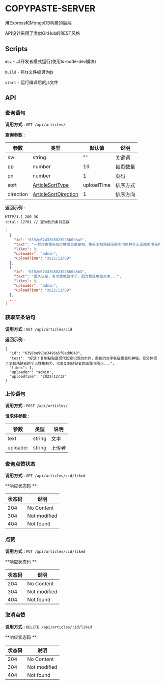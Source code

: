 # COPYPASTE-SERVER

用Express和MongoDB构建的后端

API设计采用了类似GitHub的REST风格

## Scripts

`dev` - 以开发者模式运行(使用ts-node-dev模块)

`build` - 将ts文件编译为js

`start` - 运行编译后的js文件

## API

### 查询语句

**调用方式** : `GET /api/articles/`

**查询参数** :

| 参数      | 类型                                       | 默认值     | 说明     |
| --------- | ------------------------------------------ | ---------- | -------- |
| kw        | string                                     | ""         | 关键词   |
| pp        | number                                     | 10         | 每页数量 |
| pn        | number                                     | 1          | 页码     |
| sort      | [ArticleSortType](src/utils/enums.ts)      | uploadTime | 排序方式 |
| direction | [ArticleSortDirection](src/utils/enums.ts) | 1          | 排序方向 |

**返回示例**  :

```
HTTP/1.1 200 OK
total: 12701 // 查询到的条目总数
```

```json
[
  {
    "id": "6392e67437d802392860b8af",
    "text": "一群沙皮整天玩烂梗很自豪是吧，整天复制粘贴压缩毛巾原神什么压缩毛巾元神喷雾...",
    "likes": 0,
    "uploader": "admin",
    "uploadTime": "2022/12/09"
  },
  {
    "id": "6392e67437d802392860b8b3",
    "text": "很久以前，有次我电脑坏了，因为我是电脑太老...",
    "likes": 0,
    "uploader": "admin",
    "uploadTime": "2022/12/09"
  },
  ...
]
```

### 获取某条语句

**调用方式** : `GET /api/articles/:id`

**返回示例** :

```
{
  "id": "6396be993e3496e5f8add648",
  "text": "好活！复制粘贴是现代超意识流的杰作，黑色的文字象征稳重和神秘，充分体现了复制粘贴者的个人性格魅力，代表复制粘贴者的高雅与刚正...",
  "likes": 1,
  "uploader": "admin",
  "uploadTime": "2022/12/12"
}
```

### 上传语句

**调用方式** : `POST /api/articles/`

**请求体参数** :

| 参数     | 类型   | 说明   |
| -------- | ------ | ------ |
| text     | string | 文本   |
| uploader | string | 上传者 |

### 查询点赞状态

**调用方式** : `GET /api/articles/:id/liked`

**响应状态码 **:

| 状态码 | 说明         |
| ------ | ------------ |
| 204    | No Content   |
| 304    | Not modified |
| 404    | Not found    |

### 点赞

**调用方式** : `PUT /api/articles/:id/liked`

**响应状态码 **:

| 状态码 | 说明         |
| ------ | ------------ |
| 204    | No Content   |
| 304    | Not modified |
| 404    | Not found    |

### 取消点赞

**调用方式** : `DELETE /api/articles/:id/liked`

**响应状态码 **:

| 状态码 | 说明         |
| ------ | ------------ |
| 204    | No Content   |
| 304    | Not modified |
| 404    | Not found    |
